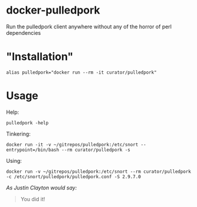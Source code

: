 docker-pulledpork
=============

Run the pulledpork client anywhere without any of the horror of perl dependencies

"Installation"
=============
```
alias pulledpork="docker run --rm -it curator/pulledpork"
```

Usage
=============

Help:
```
pulledpork -help
```

Tinkering:
```
docker run -it -v ~/gitrepos/pulledpork:/etc/snort --entrypoint=/bin/bash --rm curator/pulledpork -s
```

Using:
```
docker run -v ~/gitrepos/pulledpork:/etc/snort --rm curator/pulledpork -c /etc/snort/pulledpork/pulledpork.conf -S 2.9.7.0
```
*As Justin Clayton would say:*
> You did it!
